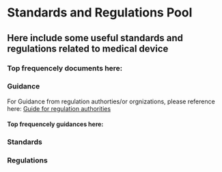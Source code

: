 # Standards and Regulations Pool
## Here include some useful standards and regulations related to medical device

### Top frequencely documents here:

### Guidance
For Guidance from regulation authorties/or orgnizations, please reference here:
[Guide for regulation authorities](https://github.com/DIJUNLIAO/RykLiaoStandardPool.github.io/Guidance.github.io)

#### Top frequencely guidances here:

### Standards

### Regulations
